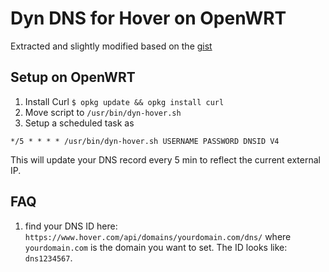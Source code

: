 Dyn DNS for Hover on OpenWRT
============================

Extracted and slightly modified based on the
[gist](https://gist.github.com/dankrause/5585907)

Setup on OpenWRT
----------------

1. Install Curl `$ opkg update && opkg install curl`
2. Move script to `/usr/bin/dyn-hover.sh`
3. Setup a scheduled task as
```
*/5 * * * * /usr/bin/dyn-hover.sh USERNAME PASSWORD DNSID V4
```

This will update your DNS record every 5 min to reflect the current external IP.


FAQ
---
1. find your DNS ID here: `https://www.hover.com/api/domains/yourdomain.com/dns/`
where `yourdomain.com` is the domain you want to set. The ID looks like: `dns1234567`.
